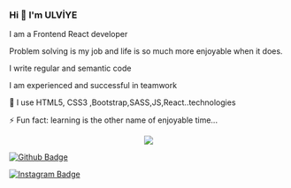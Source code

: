 ### Hi 👋 I'm ULVİYE
I am a Frontend React developer 

Problem solving is my job and life is so much more enjoyable when it does.

I write regular and semantic code

I am experienced and successful in teamwork

🌱 I use HTML5, CSS3 ,Bootstrap,SASS,JS,React..technologies

 ⚡ Fun fact: learning is the other name of enjoyable time...

<p align="center">
  <a href="https://skillicons.dev">
    <img src="https://skillicons.dev/icons?i=bootstrap,figma,github,js,jenkins,linkedin,postman,react,redux,sass,stackoverflow,vscode,figma,nodejs,html,css" />
  </a>
</p>

[![Github Badge](https://img.shields.io/badge/-Github-000?style=quare&labelColor=000&logo=Github&logoColor=white&link=link)](link)

[![Instagram Badge](https://img.shields.io/badge/-Instagram-C13584?style=flat-quare&labelColor=C13584&logo=instagram&logoColor=white&link=link)](link) 




